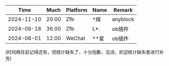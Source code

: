 |Time       | Much  | Platform| Name | Remark |
|-----------|-------|---------|------|--------|
|2024-11-10 | 20.00 | Zfb     | *辉  | anyblock |
|2024-09-18 | 36.00 | Zfb     | L*.  | ob插件  |
|2024-08-01 | 12.00 | WeChat  | **星 | ob插件 |

(时间再往前记得还有，但统计缺失了，十分抱歉，见谅。欢迎统计缺失者进行补充)
